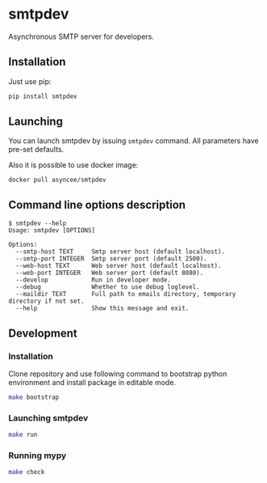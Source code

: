 # smtpdev

Asynchronous SMTP server for developers.

## Installation

Just use pip:

```bash
pip install smtpdev
```

## Launching

You can launch smtpdev by issuing `smtpdev` command. All parameters have pre-set defaults.

Also it is possible to use docker image:

```
docker pull asyncee/smtpdev
```

## Command line options description

```
$ smtpdev --help
Usage: smtpdev [OPTIONS]

Options:
  --smtp-host TEXT     Smtp server host (default localhost).
  --smtp-port INTEGER  Smtp server port (default 2500).
  --web-host TEXT      Web server host (default localhost).
  --web-port INTEGER   Web server port (default 8080).
  --develop            Run in developer mode.
  --debug              Whether to use debug loglevel.
  --maildir TEXT       Full path to emails directory, temporary directory if not set.
  --help               Show this message and exit.
```

## Development

### Installation

Clone repository and use following command to bootstrap
python environment and install package in editable mode.

```bash
make bootstrap
```

### Launching smtpdev

```bash
make run
```

### Running mypy

```bash
make check
```
